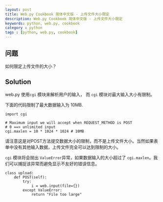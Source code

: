 ```yaml
---
layout: post
title: Web.py Cookbook 简体中文版 - 上传文件大小限定
description: Web.py Cookbook 简体中文版 - 上传文件大小限定
keywords: python, web.py, cookbook
category : python
tags : [python, web.py, cookbook]
---
```


## 问题

如何限定上传文件的大小？

## Solution

web.py 使用`cgi` 模块来解析用户的输入， 而 `cgi` 模块对最大输入大小有限制。

下面的代码限制了最大数据输入为 10MB.

    import cgi

    # Maximum input we will accept when REQUEST_METHOD is POST
    # 0 ==> unlimited input
    cgi.maxlen = 10 * 1024 * 1024 # 10MB

请注意这是对POST方法提交数据大小的限制，而不是上传文件大小。当然如果表单中没有其他输入数据，上传文件完全可以达到限制的大小。

`cgi` 模块将会抛出 `ValueError`异常，如果数据输入的大小超过了 `cgi.maxlen`。我们可以捕捉该异常而避免显示不友好的错误信息。

    class upload:
        def POST(self):
            try:
                i = web.input(file={})
            except ValueError:
                return "File too large"